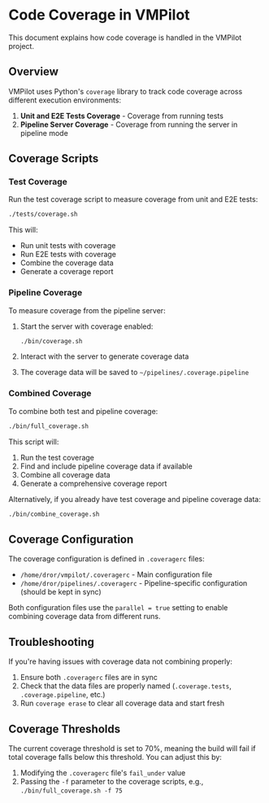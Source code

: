 # Code Coverage in VMPilot

This document explains how code coverage is handled in the VMPilot project.

## Overview

VMPilot uses Python's `coverage` library to track code coverage across different execution environments:

1. **Unit and E2E Tests Coverage** - Coverage from running tests
2. **Pipeline Server Coverage** - Coverage from running the server in pipeline mode

## Coverage Scripts

### Test Coverage

Run the test coverage script to measure coverage from unit and E2E tests:

```bash
./tests/coverage.sh
```

This will:
- Run unit tests with coverage
- Run E2E tests with coverage
- Combine the coverage data
- Generate a coverage report

### Pipeline Coverage

To measure coverage from the pipeline server:

1. Start the server with coverage enabled:
   ```bash
   ./bin/coverage.sh
   ```

2. Interact with the server to generate coverage data
3. The coverage data will be saved to `~/pipelines/.coverage.pipeline`

### Combined Coverage

To combine both test and pipeline coverage:

```bash
./bin/full_coverage.sh
```

This script will:
1. Run the test coverage
2. Find and include pipeline coverage data if available
3. Combine all coverage data
4. Generate a comprehensive coverage report

Alternatively, if you already have test coverage and pipeline coverage data:

```bash
./bin/combine_coverage.sh
```

## Coverage Configuration

The coverage configuration is defined in `.coveragerc` files:

- `/home/dror/vmpilot/.coveragerc` - Main configuration file
- `/home/dror/pipelines/.coveragerc` - Pipeline-specific configuration (should be kept in sync)

Both configuration files use the `parallel = true` setting to enable combining coverage data from different runs.

## Troubleshooting

If you're having issues with coverage data not combining properly:

1. Ensure both `.coveragerc` files are in sync
2. Check that the data files are properly named (`.coverage.tests`, `.coverage.pipeline`, etc.)
3. Run `coverage erase` to clear all coverage data and start fresh

## Coverage Thresholds

The current coverage threshold is set to 70%, meaning the build will fail if total coverage falls below this threshold. You can adjust this by:

1. Modifying the `.coveragerc` file's `fail_under` value
2. Passing the `-f` parameter to the coverage scripts, e.g., `./bin/full_coverage.sh -f 75`